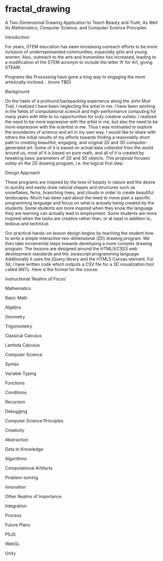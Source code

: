 # fractal_drawing
A Two-Dimensional Drawing Application to Teach Beauty and Truth, As Well As Mathematics, Computer Science, and Computer Science Principles

Introduction

For years, STEM education has been increasing outreach efforts to be more inclusive of underrepresented communities, especially girls and young women. Also, outreach to the arts and humanities has increased, leading to a modification of the STEM acronym to include the letter ‘A’ for Art, giving STEAM.

Programs like Processing have gone a long way to engaging the more artistically-inclined... (more TBD)

Background

On the heels of a profound backpacking experience along the John Muir Trail, I realized I have been neglecting the artist in me. I have been working in the fields of computational science and high-performance computing for many years with little to no opportunities for truly creative outlets. I realized the need to be more expressive with the artist in me, but also the need to be more expressive with the scientist in me. Thus I was motivated to explore the boundaries of science and art in my own way. I would like to share with others the initial results of my efforts towards finding a reasonably short path to creating beautiful, engaging, and original 2D and 3D computer-generated art. Some of it is based on actual data collected from the world around us, most of it is based on pure math, and all of it is created by tweaking basic parameters of 2D and 3D objects. This proposal focuses solely on the 2D drawing program, i.e. the logical first step. 

Design Approach

These programs are inspired by the love of beauty in nature and the desire to quickly and easily draw natural shapes and structures such as snowflakes, ferns, branching trees, and clouds in order to create beautiful landscapes. Much has been said about the need to move past a specific programming language and focus on what is actually being created by the students. Some students are more inspired when they know the language they are learning can actually lead to employment. Some students are more inspired when the tasks are creative rather than, or at least in addition to, tedious and technical. 

Our practical hands-on lesson design begins by teaching the student how to write a simple interactive two-dimensional (2D) drawing program. We then take incremental steps towards developing a more complex drawing program. The lessons are designed around the HTML5/CSS3 web development standards and the Javascript programming language. Additionally it uses the jQuery library and the HTML5 Canvas element.
For 3d, I have written code which outputs a CSV file for a 3D visualization tool called ANTz. Here is the format for the course. 

Instructional ‘Realms of Focus’



Mathematics 

Basic Math

Algebra

Geometry

Trigonometry

Classical Calculus

Lambda Calculus




Computer Science 


Syntax

Variable Typing

Functions

Conditions

Recursion

Debugging




Computer Science Principles 


Creativity

Abstraction

Data to Knowledge

Algorithms

Computational Artifacts

Problem-solving

Innovation




Other Realms of Importance


Integration

Process




Future Plans

P5JS

WebGL

Unity


